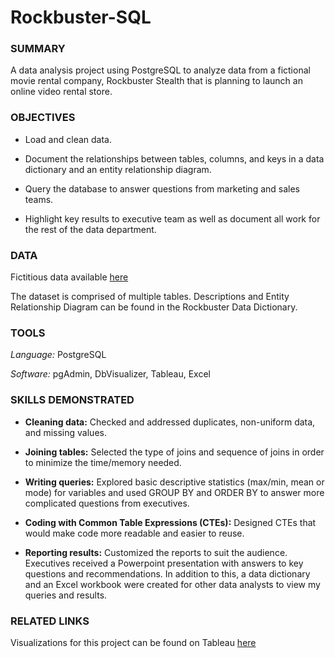 # Rockbuster-SQL

### SUMMARY
A data analysis project using PostgreSQL to analyze data from a fictional movie rental company, Rockbuster Stealth that is planning to launch an online video rental store.

### OBJECTIVES
* Load and clean data.

* Document the relationships between tables, columns, and keys in a data dictionary and an entity relationship diagram.

* Query the database to answer questions from marketing and sales teams.

* Highlight key results to executive team as well as document all work for the rest of the data department.

### DATA
Fictitious data available [here](http://www.postgresqltutorial.com/wp-content/uploads/2019/05/dvdrental.zip)

The dataset is comprised of multiple tables. Descriptions and Entity Relationship Diagram can be found in the Rockbuster Data Dictionary.

### TOOLS
*Language:* PostgreSQL

*Software:* pgAdmin, DbVisualizer, Tableau, Excel

### SKILLS DEMONSTRATED
* **Cleaning data:** Checked and addressed duplicates, non-uniform data, and missing values.

* **Joining tables:** Selected the type of joins and sequence of joins in order to minimize the time/memory needed.

* **Writing queries:** Explored basic descriptive statistics (max/min, mean or mode) for variables and used GROUP BY and ORDER BY to answer more complicated questions from executives. 

* **Coding with Common Table Expressions (CTEs):** Designed CTEs that would make code more readable and easier to reuse.

* **Reporting results:** Customized the reports to suit the audience. Executives received a Powerpoint presentation with answers to key questions and recommendations. In addition to this, a data dictionary and an Excel workbook were created for other data analysts to view my queries and results.

### RELATED LINKS
Visualizations for this project can be found on Tableau [here](https://public.tableau.com/views/Task3_10RockbusterLaunchVisualizations/RockbusterLaunchVizzes?:language=en-US&:display_count=n&:origin=viz_share_link)
